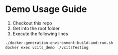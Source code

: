 # Demo Usage Guide
1. Checkout this repo
2. Get into the root folder
3. Execute the following lines

```bash
./docker-generation-environment-build-and-run.sh
docker exec vcits_demo ./vcitsTesting
```